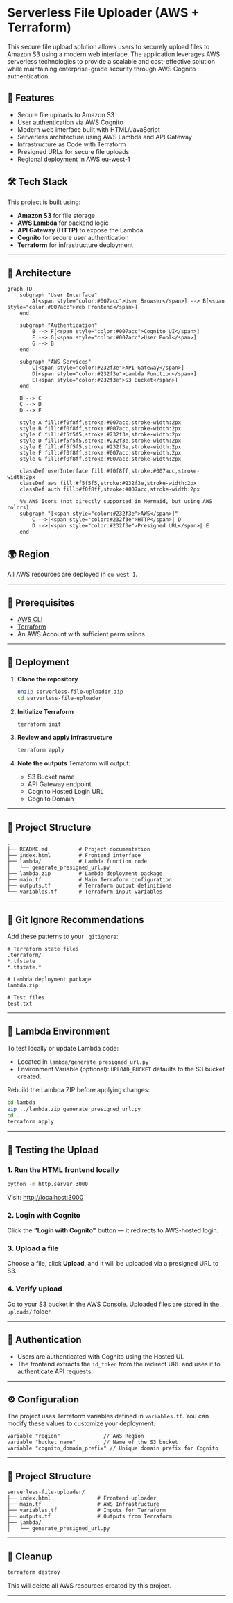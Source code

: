 # Serverless File Uploader (AWS + Terraform)

This secure file upload solution allows users to securely upload files to Amazon S3 using a modern web interface. The application leverages AWS serverless technologies to provide a scalable and cost-effective solution while maintaining enterprise-grade security through AWS Cognito authentication.

## 🚀 Features

- Secure file uploads to Amazon S3
- User authentication via AWS Cognito
- Modern web interface built with HTML/JavaScript
- Serverless architecture using AWS Lambda and API Gateway
- Infrastructure as Code with Terraform
- Presigned URLs for secure file uploads
- Regional deployment in AWS eu-west-1

## 🛠️ Tech Stack

This project is built using:
- **Amazon S3** for file storage
- **AWS Lambda** for backend logic
- **API Gateway (HTTP)** to expose the Lambda
- **Cognito** for secure user authentication
- **Terraform** for infrastructure deployment

---

## 📱 Architecture

```mermaid
graph TD
    subgraph "User Interface"
        A[<span style="color:#007acc">User Browser</span>] --> B[<span style="color:#007acc">Web Frontend</span>]
    end

    subgraph "Authentication"
        B --> F[<span style="color:#007acc">Cognito UI</span>]
        F --> G[<span style="color:#007acc">User Pool</span>]
        G --> B
    end

    subgraph "AWS Services"
        C[<span style="color:#232f3e">API Gateway</span>]
        D[<span style="color:#232f3e">Lambda Function</span>]
        E[<span style="color:#232f3e">S3 Bucket</span>]
    end

    B --> C
    C --> D
    D --> E

    style A fill:#f0f8ff,stroke:#007acc,stroke-width:2px
    style B fill:#f0f8ff,stroke:#007acc,stroke-width:2px
    style C fill:#f5f5f5,stroke:#232f3e,stroke-width:2px
    style D fill:#f5f5f5,stroke:#232f3e,stroke-width:2px
    style E fill:#f5f5f5,stroke:#232f3e,stroke-width:2px
    style F fill:#f0f8ff,stroke:#007acc,stroke-width:2px
    style G fill:#f0f8ff,stroke:#007acc,stroke-width:2px

    classDef userInterface fill:#f0f8ff,stroke:#007acc,stroke-width:2px
    classDef aws fill:#f5f5f5,stroke:#232f3e,stroke-width:2px
    classDef auth fill:#f0f8ff,stroke:#007acc,stroke-width:2px

    %% AWS Icons (not directly supported in Mermaid, but using AWS colors)
    subgraph "[<span style="color:#232f3e">AWS</span>]"
        C -->|<span style="color:#232f3e">HTTP</span>| D
        D -->|<span style="color:#232f3e">Presigned URL</span>| E
    end
```

## 🌍 Region

All AWS resources are deployed in `eu-west-1`.

---

## 🧰 Prerequisites

- [AWS CLI](https://docs.aws.amazon.com/cli/latest/userguide/install-cliv2.html)
- [Terraform](https://www.terraform.io/downloads)
- An AWS Account with sufficient permissions

---

## 🚀 Deployment

1. **Clone the repository**
   ```bash
   unzip serverless-file-uploader.zip
   cd serverless-file-uploader
   ```

2. **Initialize Terraform**
   ```bash
   terraform init
   ```

3. **Review and apply infrastructure**
   ```bash
   terraform apply
   ```

4. **Note the outputs**
   Terraform will output:
   - S3 Bucket name
   - API Gateway endpoint
   - Cognito Hosted Login URL
   - Cognito Domain

---

## 📁 Project Structure

```
.
├── README.md          # Project documentation
├── index.html         # Frontend interface
├── lambda/            # Lambda function code
│   └── generate_presigned_url.py
├── lambda.zip         # Lambda deployment package
├── main.tf            # Main Terraform configuration
├── outputs.tf         # Terraform output definitions
└── variables.tf       # Terraform input variables
```

---

## 📝 Git Ignore Recommendations

Add these patterns to your `.gitignore`:
```
# Terraform state files
.terraform/
*.tfstate
*.tfstate.*

# Lambda deployment package
lambda.zip

# Test files
test.txt
```

---

## 📝 Lambda Environment

To test locally or update Lambda code:
- Located in `lambda/generate_presigned_url.py`
- Environment Variable (optional): `UPLOAD_BUCKET` defaults to the S3 bucket created.

Rebuild the Lambda ZIP before applying changes:
```bash
cd lambda
zip ../lambda.zip generate_presigned_url.py
cd ..
terraform apply
```

---

## 🧪 Testing the Upload

### 1. Run the HTML frontend locally

```bash
python -m http.server 3000
```

Visit: [http://localhost:3000](http://localhost:3000)

### 2. Login with Cognito

Click the **"Login with Cognito"** button — it redirects to AWS-hosted login.

### 3. Upload a file

Choose a file, click **Upload**, and it will be uploaded via a presigned URL to S3.

### 4. Verify upload

Go to your S3 bucket in the AWS Console. Uploaded files are stored in the `uploads/` folder.

---

## 🔐 Authentication

- Users are authenticated with Cognito using the Hosted UI.
- The frontend extracts the `id_token` from the redirect URL and uses it to authenticate API requests.

---

## ⚙️ Configuration

The project uses Terraform variables defined in `variables.tf`. You can modify these values to customize your deployment:

```hcl
variable "region"              // AWS Region
variable "bucket_name"         // Name of the S3 bucket
variable "cognito_domain_prefix" // Unique domain prefix for Cognito
```

---

## 📁 Project Structure

```
serverless-file-uploader/
├── index.html               # Frontend uploader
├── main.tf                  # AWS Infrastructure
├── variables.tf             # Inputs for Terraform
├── outputs.tf               # Outputs from Terraform
├── lambda/
│   └── generate_presigned_url.py
```

---

## 🧹 Cleanup

```bash
terraform destroy
```

This will delete all AWS resources created by this project.

---
